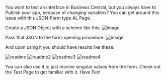 You want to test an interface in Business Central, but you always have to Publish your app, because of changing variables?
You can get around this issue with this JSON-Form type AL Page.

Create a JSON Object with a scheme like this:
![image](https://github.com/pandorafromtheothers/JSON-Form-Page-for-Business-Central-AL/assets/115832798/34dda0a7-0338-4a72-9712-d243010d5d15)

Pass that JSON to the form-opening procedure:
![image](https://github.com/pandorafromtheothers/JSON-Form-Page-for-Business-Central-AL/assets/115832798/bab29ce5-1f46-4383-9742-707d40e096db)

And upon using it you should have results like these:

![readme](https://github.com/pandorafromtheothers/JSON-Form-Page-for-Business-Central-AL/assets/115832798/ec65a95a-3716-4d56-a902-e941899eb533)
![readme2](https://github.com/pandorafromtheothers/JSON-Form-Page-for-Business-Central-AL/assets/115832798/b7fa5ba2-43b6-4c38-8fc4-2a2df80bfb76)
![readme3](https://github.com/pandorafromtheothers/JSON-Form-Page-for-Business-Central-AL/assets/115832798/a0b9e3c2-363c-4107-8443-3c6b0e1c8145)
![readme4](https://github.com/pandorafromtheothers/JSON-Form-Page-for-Business-Central-AL/assets/115832798/53106d5a-c2cb-4e31-bbec-a2fc7edd7c4e)

You can also use it to just receive singular values from the form.
Check out the Test Page to get familiar with it.
Have Fun!
